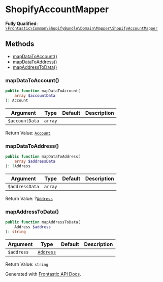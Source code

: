 #  ShopifyAccountMapper

**Fully Qualified**: [`\Frontastic\Common\ShopifyBundle\Domain\Mapper\ShopifyAccountMapper`](../../../../../src/php/ShopifyBundle/Domain/Mapper/ShopifyAccountMapper.php)

## Methods

* [mapDataToAccount()](#mapdatatoaccount)
* [mapDataToAddress()](#mapdatatoaddress)
* [mapAddressToData()](#mapaddresstodata)

### mapDataToAccount()

```php
public function mapDataToAccount(
    array $accountData
): Account
```

Argument|Type|Default|Description
--------|----|-------|-----------
`$accountData`|`array`||

Return Value: [`Account`](../../../AccountApiBundle/Domain/Account.md)

### mapDataToAddress()

```php
public function mapDataToAddress(
    array $addressData
): ?Address
```

Argument|Type|Default|Description
--------|----|-------|-----------
`$addressData`|`array`||

Return Value: ?[`Address`](../../../AccountApiBundle/Domain/Address.md)

### mapAddressToData()

```php
public function mapAddressToData(
    Address $address
): string
```

Argument|Type|Default|Description
--------|----|-------|-----------
`$address`|[`Address`](../../../AccountApiBundle/Domain/Address.md)||

Return Value: `string`

Generated with [Frontastic API Docs](https://github.com/FrontasticGmbH/apidocs).
